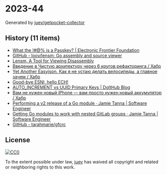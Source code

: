 # 2023-44

Generated by [juev/getpocket-collector](https://github.com/juev/getpocket-collector)

## History (11 items)

- [What the !#@% is a Passkey? | Electronic Frontier Foundation](https://www.eff.org/what-is-a-passkey)
- [GitHub - loov/lensm: Go assembly and source viewer](https://github.com/loov/lensm)
- [Lensm, A Tool for Viewing Disassembly](https://www.storj.io/blog/lensm)
- [Введение в Чистую архитектуру через 6 кругов рефакторинга / Хабр](https://habr.com/ru/articles/770494/)
- [Yet Another Easyjson. Как я не устаю делать велосипеды, а главное зачем / Хабр](https://habr.com/ru/companies/timeweb/articles/769718/)
- [Good-bye ESNI, hello ECH!](https://blog.cloudflare.com/encrypted-client-hello/)
- [AUTO_INCREMENT vs UUID Primary Keys | DoltHub Blog](https://www.dolthub.com/blog/2023-10-27-uuid-keys/)
- [Вам не нужен новый iPhone — вам просто нужен новый аккумулятор / Хабр](https://habr.com/ru/articles/770436/)
- [Performing a v2 release of a Go module · Jamie Tanna | Software Engineer](https://www.jvt.me/posts/2023/10/28/go-module-v2/)
- [Getting Go modules to work with nested GitLab groups · Jamie Tanna | Software Engineer](https://www.jvt.me/posts/2023/10/28/private-gitlab-subgroup-go/)
- [GitHub - tarahmarie/gfcrc](https://github.com/tarahmarie/gfcrc)

## License

[![CC0](https://mirrors.creativecommons.org/presskit/buttons/88x31/svg/cc-zero.svg)](https://creativecommons.org/publicdomain/zero/1.0/)

To the extent possible under law, [juev](https://github.com/juev) has waived all copyright and related or neighboring rights to this work.
